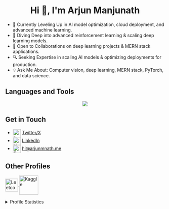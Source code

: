 <h1 align="center">Hi 👋, I'm Arjun Manjunath</h1>

- 🚀 Currently Leveling Up in AI model optimization, cloud deployment, and advanced machine learning.
- 🌱 Diving Deep into advanced reinforcement learning & scaling deep learning models.
- 🤝 Open to Collaborations on deep learning projects & MERN stack applications.
- 🔍 Seeking Expertise in scaling AI models & optimizing deployments for production.
- 💡 Ask Me About: Computer vision, deep learning, MERN stack, PyTorch, and data science.

<h2 align="left">Languages and Tools</h2>
<p align="center">
   <img src="https://skillicons.dev/icons?i=bash,c,cpp,rust,go,js,ts,python,swift,mysql,mongodb,cmake,react,firebase,nextjs,tailwind,nodejs,latex,opencv,pytorch,tensorflow,sklearn,gcp,flutter,apple,vim,neovim&perline=9" />
</p>

<h2 align="left">Get in Touch</h2>
<p align="left">
   <a href="" target="blank">
   
   </a>
   <a href="" target="blank">

   </a>
   <a href="" target="blank">
   
   </a>
<!--
   - <img align="center" src="https://cdn-icons-png.flaticon.com/512/3059/3059997.png" alt="Twitter" height="25" width="25" />  [Website/Portfolio](https://blog.arjunmnath.me) *(Coming Soon!)*
-->


   - <img align="center" src="https://cdn-icons-png.flaticon.com/512/733/733579.png" alt="Twitter" height="25" width="25" /> [Twitter/X](https://twitter.com/arjunmnath)
   - <img align="center" src="https://cdn-icons-png.flaticon.com/512/174/174857.png" alt="LinkedIn" height="25" width="25" /> [LinkedIn](https://linkedin.com/in/arjunmnath)
   - <img align="center" src="https://cdn-icons-png.flaticon.com/512/732/732200.png" alt="Email" height="25" width="25" /> [hi@arjunmnath.me](mailto:hi@arjunmnath.me) 
</p>

<h2> Other Profiles</h2>
<p>
   <a href="https://leetcode.com/arjunmnath/" target="_blank">
   <img align="center" src="https://upload.wikimedia.org/wikipedia/commons/1/19/LeetCode_logo_black.png" alt="Leetcode" height="40" />
   </a>
   <a href="https://www.kaggle.com/arjunmnath" target="_blank">
   <img align="center" src="https://cdn.jsdelivr.net/gh/devicons/devicon@latest/icons/kaggle/kaggle-original-wordmark.svg" alt="Kaggle" height="60" />
   </a>
</p>

<details>
   <summary>Profile Statistics</summary>
<h2 align="left">Profile Statistics</h2>
<div align="center">
   <a href="https://github.com/DenverCoder1/github-readme-streak-stats"><img src="https://github-readme-streak-stats-davevad93s-projects.vercel.app/?user=arjunmnath&theme=vue-dark&hide_border=true" alt="davevad93" width=460 /></a>  
</div>
<div align="center">
    <img width=400 src='https://github-readme-stats.vercel.app/api/top-langs/?username=arjunmnath&theme=vue-dark&show_icons=true&hide_border=true&layout=compact&langs_count=12' />
    <img src="https://github-readme-stats-davevad93s-projects.vercel.app/api?username=arjunmnath&show_icons=true&locale=en&theme=vue-dark&show=discussions_answered,prs_merged,reviews&include_all_commits=true&hide_border=true&line_height=36" alt="arjunmnath" width=400/>
</div>

[![Arjun's GitHub activity graph](https://github-readme-activity-graph.vercel.app/graph?username=arjunmnath&theme=vue&area=true&hide_border=true&radius=8&days=15)](https://github.com/ashutosh00710/github-readme-activity-graph)

<p align="left"> <img src="https://komarev.com/ghpvc//?username=arjunmnath&label=Views&color=17fc3d&style=flat" alt="arjunmnath" /> </p>
</details>

